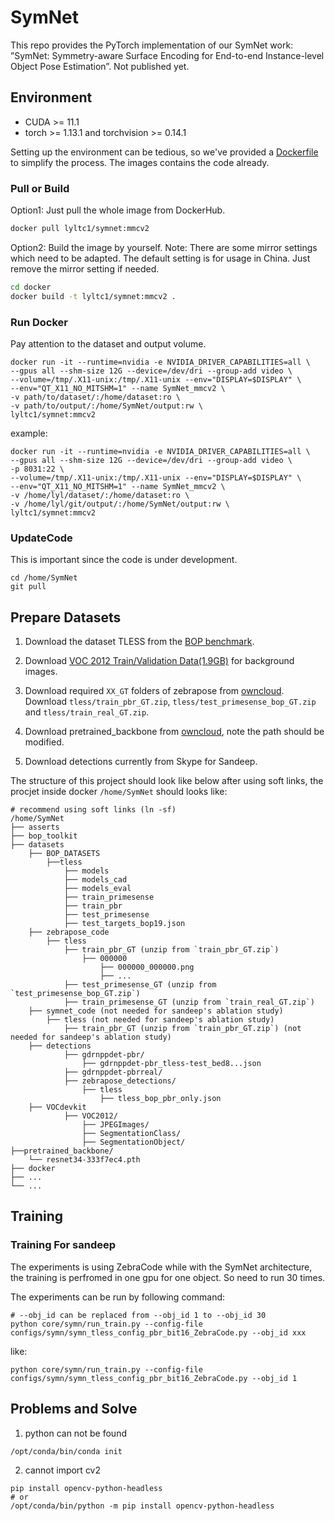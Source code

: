 # SymNet
This repo provides the PyTorch implementation of our SymNet work:
”SymNet: Symmetry-aware Surface Encoding for End-to-end Instance-level Object Pose Estimation”. Not published yet.

## Environment
- CUDA >= 11.1
- torch >= 1.13.1 and torchvision >= 0.14.1

Setting up the environment can be tedious, so we've provided a [Dockerfile](./docker/Dockerfile) to simplify the process. The images contains the code already.

### Pull or Build 
Option1: Just pull the whole image from DockerHub.
```bash
docker pull lyltc1/symnet:mmcv2
```
Option2: Build the image by yourself.
Note: There are some mirror settings which need to be adapted. The default setting is for usage in China. Just remove the mirror setting if needed.
```bash
cd docker
docker build -t lyltc1/symnet:mmcv2 .
```
### Run Docker
Pay attention to the dataset and output volume.
```
docker run -it --runtime=nvidia -e NVIDIA_DRIVER_CAPABILITIES=all \
--gpus all --shm-size 12G --device=/dev/dri --group-add video \
--volume=/tmp/.X11-unix:/tmp/.X11-unix --env="DISPLAY=$DISPLAY" \
--env="QT_X11_NO_MITSHM=1" --name SymNet_mmcv2 \
-v path/to/dataset/:/home/dataset:ro \
-v path/to/output/:/home/SymNet/output:rw \
lyltc1/symnet:mmcv2
```
example:
```
docker run -it --runtime=nvidia -e NVIDIA_DRIVER_CAPABILITIES=all \
--gpus all --shm-size 12G --device=/dev/dri --group-add video \
-p 8031:22 \
--volume=/tmp/.X11-unix:/tmp/.X11-unix --env="DISPLAY=$DISPLAY" \
--env="QT_X11_NO_MITSHM=1" --name SymNet_mmcv2 \
-v /home/lyl/dataset/:/home/dataset:ro \
-v /home/lyl/git/output/:/home/SymNet/output:rw \
lyltc1/symnet:mmcv2
```

### UpdateCode
This is important since the code is under development.

```
cd /home/SymNet
git pull
```

## Prepare Datasets
1. Download the dataset TLESS from the [BOP benchmark](https://bop.felk.cvut.cz/datasets/). 

2. Download [VOC 2012 Train/Validation Data(1.9GB)](https://pjreddie.com/projects/pascal-voc-dataset-mirror/) for background images.

3. Download required `XX_GT` folders of zebrapose from [owncloud](https://cloud.dfki.de/owncloud/index.php/s/zT7z7c3e666mJTW).
Download `tless/train_pbr_GT.zip`, `tless/test_primesense_bop_GT.zip` and `tless/train_real_GT.zip`.

4. Download pretrained_backbone from [owncloud](https://cloud.dfki.de/owncloud/index.php/s/zT7z7c3e666mJTW), note the path should be modified.

5. Download detections currently from Skype for Sandeep.

The structure of this project should look like below after using soft links, the procjet inside docker ```/home/SymNet``` should looks like:
```
# recommend using soft links (ln -sf)
/home/SymNet
├── asserts
├── bop_toolkit
├── datasets
    ├── BOP_DATASETS
        ├──tless
            ├── models
            ├── models_cad
            ├── models_eval
            ├── train_primesense
            ├── train_pbr
            ├── test_primesense
            ├── test_targets_bop19.json
    ├── zebrapose_code
        ├── tless
            ├── train_pbr_GT (unzip from `train_pbr_GT.zip`)
                ├── 000000
                    ├── 000000_000000.png
                    ├── ...
            ├── test_primesense_GT (unzip from `test_primesense_bop_GT.zip`)
            ├── train_primesense_GT (unzip from `train_real_GT.zip`)
    ├── symnet_code (not needed for sandeep's ablation study)
        ├── tless (not needed for sandeep's ablation study)
            ├── train_pbr_GT (unzip from `train_pbr_GT.zip`) (not needed for sandeep's ablation study)
    ├── detections
            ├── gdrnppdet-pbr/
                ├── gdrnppdet-pbr_tless-test_bed8...json
            ├── gdrnppdet-pbrreal/
            ├── zebrapose_detections/
                ├── tless
                    ├── tless_bop_pbr_only.json
    ├── VOCdevkit
            ├── VOC2012/
                ├── JPEGImages/
                ├── SegmentationClass/
                ├── SegmentationObject/
├──pretrained_backbone/
    └── resnet34-333f7ec4.pth
├── docker
├── ...
└── ...
```

## Training
### Training For sandeep
The experiments is using ZebraCode while with the SymNet architecture, 
the training is perfromed in one gpu for one object. So need to run 30 times.

The experiments can be run by following command:
```
# --obj_id can be replaced from --obj_id 1 to --obj_id 30
python core/symn/run_train.py --config-file configs/symn/symn_tless_config_pbr_bit16_ZebraCode.py --obj_id xxx
```
like:
```
python core/symn/run_train.py --config-file configs/symn/symn_tless_config_pbr_bit16_ZebraCode.py --obj_id 1
```

<!-- Specify the config-file and the object need to be trained, also the gpus to be used if needed.
Train in one gpu：
```python
# train tless-obj01 in one gpu
python core/symn/run_train.py --config-file configs/symn/tless/symn_tless_config.py --obj_id 4
```
Train in mulit-gpu：
```python
# train tless-obj04 in six gpus
CUDA_VISIBLE_DEVICES=0,1,2,3,4,5 python core/symn/run_train.py --config-file configs/symn/tless/symn_tless_config.py --gpus 0 1 2 3 4 5 --obj_id 4
# train ycbv-obj01 in eight gpus, train 10bits SymCode in pbr setting
CUDA_VISIBLE_DEVICES=0,1,2,3,4,5,6,7 python core/symn/run_train.py --config-file configs/symn/ycbv/symn_ycbv_config_bit10_pbr.py --gpus 0 1 2 3 4 5 6 7 --obj_id 1
```
Some more args explained:
```python
--small_dataset  # Train in smaller dataset for debug
```

## Evaluation
the output of training is a fold with time saved in `SymNet/output/`
```python
python core/symn/run_evaluate.py --eval_folder output/SymNet_tless_obj4_20221225_171440
```
More args explained:
```python
``` -->

## Problems and Solve
1. python can not be found
```shell
/opt/conda/bin/conda init
```
2. cannot import cv2
```shell
pip install opencv-python-headless
# or
/opt/conda/bin/python -m pip install opencv-python-headless
```

<!-- Datasets should be prepared in ```path/to/dataset/```, so that it can be found in container. 

For me, ```path/to/dataset/``` is ```/home/lyl/dataset/```, the structure of dataset, aftar decompression:
```
/home/lyl/dataset/
    ├── pbr
        ├── tless
            ├── models
            ├── train_pbr
            ├── test_primesense
            ├── test_targets_bop19.json
    ├── VOCdevkit
        ├── VOC2012/
            ├── JPEGImages/
            ├── SegmentationClass/
            ├── SegmentationObject/
    ├── zebrapose
        ├── zebrapose_code/
            ├── tless
                ├── train_pbr_GT
                ├── train_primesense_GT
                ├── test_primesense_GT
    ├── symnet
        ├── detections
            ├── gdrnppdet-pbr/
                ├── gdrnppdet-pbr_tless-test_bed8...json
            ├── gdrnppdet-pbrreal/
            ├── zebrapose_detections/
                ├── tless
                    ├── tless_bop_pbr_only.json
    ├── pretrained_backbone
        ├──resnet
            ├──resnet34-333f7ec4.pth
``` -->
<!-- Here are some command to make the softlink to the project ```/home/SymNet/```
1. link pretrained_backbone
```
ln -s /home/dataset/pretrained_backbone/resnet/resnet34-333f7ec4.pth \
/home/SymNet/pretrained_backbone/
```
2. link bop dataset
```
ln -s /home/dataset/pbr/tless/ /home/SymNet/datasets/BOP_DATASETS/
``` 
3. link detections
```
ln -s /home/dataset/symnet/detections/* /home/SymNet/datasets/detections/
```
4. link VOC
```
ln -s /home/dataset/VOCdevkit/* /home/SymNet/datasets/VOCdevkit/
```
5. link zebrapose_code
```
ln -s /home/dataset/zebrapose/zebrapose_code/tless/ /home/SymNet/datasets/zebrapose_code/
```
6. link symnet_code (not needed for Sandeep)
```
ln -s /home/dataset/symnet/binary_code/tless/ /home/SymNet/datasets/symnet_code/
```
7. All the above path is defined in ```core/symn/MetaInfo.py```. If there exists some path error, check it or change it.


#### SoftLink for another dataset (not needed for Sandeep)
Use icbin as an example:

1. link bop dataset (not needed for Sandeep)
```
ln -s /home/dataset/pbr/icbin/ /home/SymNet/datasets/BOP_DATASETS/
``` 
2. link symnet_code (not needed for Sandeep)
```
ln -s /home/dataset/symnet/binary_code/icbin/ /home/SymNet/datasets/symnet_code/
```
3. (optional)link zebrapose_code (not needed for Sandeep)
```
ln -s /home/dataset/zebrapose/zebrapose_code/icbin/ /home/SymNet/datasets/zebrapose_code/
``` -->
